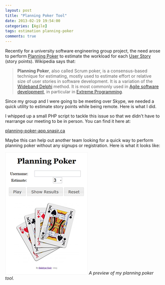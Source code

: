 ```yaml
---
layout: post
title: "Planning Poker Tool"
date: 2013-02-19 19:54:00 
categories: [Agile]
tags: estimation planning-poker
comments: true
---
```


Recently for a university software engineering group project, the need arose to perform [Planning Poker] to estimate the
workload for each [User Story] (story points). Wikipedia says that:

> **Planning Poker**, also called Scrum poker, is a consensus-based technique for estimating, mostly used to estimate 
effort or relative size of user stories in software development. It is a variation of the [Wideband Delphi] method. It
is most commonly used in [Agile software development], in particular in [Extreme Programming].

Since my group and I were going to be meeting over Skype, we needed a quick utility to estimate story points while being
remote. Here is what I did.

<!--more-->

I whipped up a small PHP script to tackle this issue so that we didn't have to rearrange our meeting to be in person. 
You can find it here at:

[planning-poker-app.snasir.ca](http://planning-poker-app.snasir.ca)

Maybe this can help out another team looking for a quick way to perform planning poker without any signups or 
registration. Here is what it looks like:

![A preview of my planning poker tool.](/img/posts/planning-poker-preview.jpg)
*A preview of my planning poker tool.*

[Planning Poker]: http://en.wikipedia.org/wiki/Planning_poker
[User Story]: http://en.wikipedia.org/wiki/User_story
[Wideband Delphi]: http://en.wikipedia.org/wiki/Wideband_Delphi
[Agile software development]: http://en.wikipedia.org/wiki/Agile_software_development
[Extreme Programming]: http://en.wikipedia.org/wiki/Extreme_Programming
